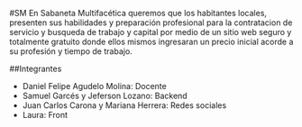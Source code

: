 #SM
En Sabaneta Multifacética queremos que los habitantes  locales, presenten sus habilidades y preparación profesional para la contratacion de servicio y busqueda de trabajo y capital por medio de un sitio web seguro y totalmente gratuito donde ellos mismos ingresaran un  precio inicial acorde a su profesión y tiempo de trabajo.

##Integrantes
- Daniel Felipe Agudelo Molina: Docente
- Samuel Garcés y Jeferson Lozano: Backend
- Juan Carlos Carona y Mariana Herrera: Redes sociales
- Laura: Front